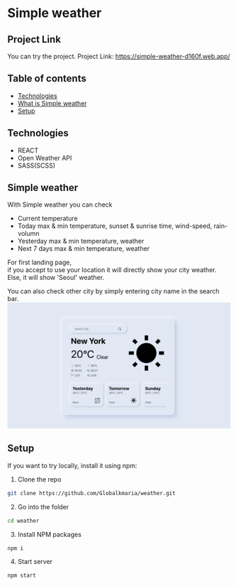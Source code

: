 # Simple weather

## Project Link

You can try the project.
Project Link: <https://simple-weather-d160f.web.app/>

## Table of contents

- [Technologies](#technologies)
- [What is Simple weather](#Simple-weather)
- [Setup](#Setup)

## Technologies

- REACT
- Open Weather API
- SASS(SCSS)

## Simple weather

With Simple weather you can check

- Current temperature
- Today max & min temperature, sunset & sunrise time, wind-speed, rain-volumn
- Yesterday max & min temperature, weather
- Next 7 days max & min temperature, weather

For first landing page,
<br>
if you accept to use your location it will directly show your city weather.
<br>
Else, it will show 'Seoul' weather.

You can also check other city by simply entering city name in the search bar.
<br>
<img src="./src/images/weather.png" width="600">

## Setup

If you want to try locally, install it using npm:

1. Clone the repo

```bash
git clone https://github.com/Globalkmaria/weather.git
```

2. Go into the folder

```bash
cd weather
```

3. Install NPM packages

```bash
npm i
```

4. Start server

```bash
npm start
```
